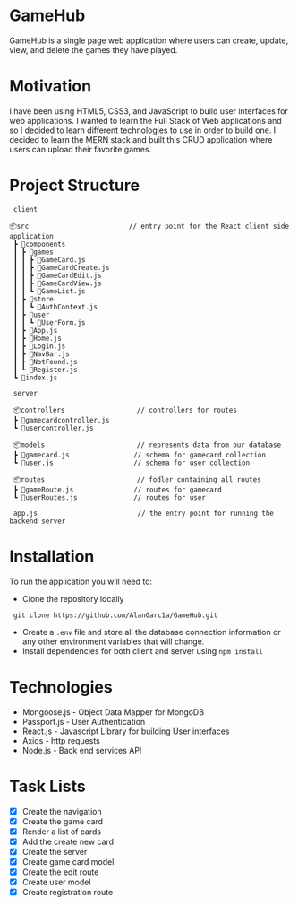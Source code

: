 # GameHub

GameHub is a single page web application where users can create, update, view, and delete the games they have played.

# Motivation

I have been using HTML5, CSS3, and JavaScript to build user interfaces for web applications. I wanted to learn the Full Stack of Web applications
and so I decided to learn different technologies to use in order to build one. I decided to learn the MERN stack and built
this CRUD application where users can upload their favorite games.

# Project Structure

```
 client 

📦src                         // entry point for the React client side application
 ┣ 📂components
 ┃ ┣ 📂games
 ┃ ┃ ┣ 📜GameCard.js
 ┃ ┃ ┣ 📜GameCardCreate.js
 ┃ ┃ ┣ 📜GameCardEdit.js
 ┃ ┃ ┣ 📜GameCardView.js
 ┃ ┃ ┗ 📜GameList.js
 ┃ ┣ 📂store
 ┃ ┃ ┗ 📜AuthContext.js
 ┃ ┣ 📂user
 ┃ ┃ ┗ 📜UserForm.js
 ┃ ┣ 📜App.js
 ┃ ┣ 📜Home.js
 ┃ ┣ 📜Login.js
 ┃ ┣ 📜NavBar.js
 ┃ ┣ 📜NotFound.js
 ┃ ┗ 📜Register.js
 ┗ 📜index.js

 server

 📦controllers                  // controllers for routes
 ┣ 📜gamecardcontroller.js
 ┗ 📜usercontroller.js

 📦models                       // represents data from our database
 ┣ 📜gamecard.js                // schema for gamecard collection
 ┗ 📜user.js                    // schema for user collection

 📦routes                       // fodler containing all routes
 ┣ 📜gameRoute.js               // routes for gamecard
 ┗ 📜userRoutes.js              // routes for user

 app.js                         // the entry point for running the backend server

```

# Installation

To run the application you will need to:

* Clone the repository locally

```
 git clone https://github.com/AlanGarc1a/GameHub.git
```

* Create a ``` .env ``` file and store all the database connection information or any other environment variables that will change.
* Install dependencies for both client and server using ``` npm install ```

# Technologies

* Mongoose.js - Object Data Mapper for MongoDB
* Passport.js - User Authentication 
* React.js - Javascript Library for building User interfaces
* Axios - http requests
* Node.js - Back end services API

# Task Lists

- [x] Create the navigation
- [x] Create the game card
- [x] Render a list of cards
- [x] Add the create new card
- [x] Create the server
- [x] Create game card model
- [x] Create the edit route
- [x] Create user model
- [x] Create registration route